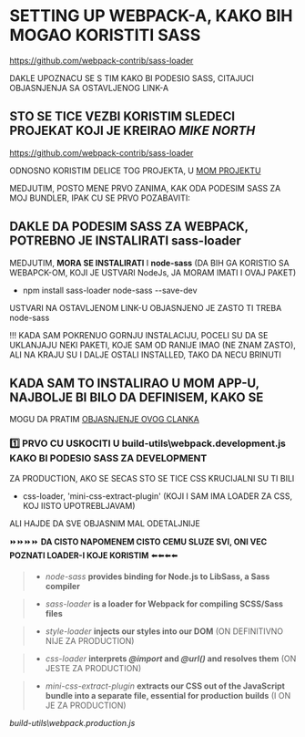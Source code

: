 # SETTING UP WEBPACK-A, KAKO BIH MOGAO KORISTITI SASS

<https://github.com/webpack-contrib/sass-loader>

DAKLE UPOZNACU SE S TIM KAKO BI PODESIO SASS, CITAJUCI OBJASNJENJA SA OSTAVLJENOG LINK-A

## STO SE TICE VEZBI KORISTIM SLEDECI PROJEKAT KOJI JE KREIRAO *MIKE NORTH*

<https://github.com/webpack-contrib/sass-loader>

ODNOSNO KORISTIM DELICE TOG PROJEKTA, U [MOM PROJEKTU](https://github.com/Rade58/insta_pwa_cloneW)

MEDJUTIM, POSTO MENE PRVO ZANIMA, KAK ODA PODESIM SASS ZA MOJ BUNDLER, IPAK CU SE PRVO POZABAVITI:

## DAKLE DA PODESIM SASS ZA WEBPACK, POTREBNO JE INSTALIRATI sass-loader

MEDJUTIM, **MORA SE INSTALIRATI**  I **node-sass** (DA BIH GA KORISTIO SA WEBAPCK-OM, KOJI JE USTVARI NodeJs, JA MORAM IMATI I OVAJ PAKET)

- npm install sass-loader node-sass --save-dev

USTVARI NA OSTAVLJENOM LINK-U OBJASNJENO JE ZASTO TI TREBA node-sass

!!! KADA SAM POKRENUO GORNJU INSTALACIJU, POCELI SU DA SE UKLANJAJU NEKI PAKETI, KOJE SAM OD RANIJE IMAO (NE ZNAM ZASTO), ALI NA KRAJU SU I DALJE OSTALI INSTALLED, TAKO DA NECU BRINUTI

## KADA SAM TO INSTALIRAO U MOM APP-U, NAJBOLJE BI BILO DA DEFINISEM, KAKO SE

MOGU DA PRATIM [OBJASNJENJE OVOG CLANKA](https://developerhandbook.com/webpack/how-to-configure-scss-modules-for-webpack/)

### :one: PRVO CU USKOCITI U build-utils\webpack.development.js KAKO BI PODESIO SASS ZA DEVELOPMENT

ZA PRODUCTION, AKO SE SECAS STO SE TICE CSS KRUCIJALNI SU TI BILI

- css-loader, 'mini-css-extract-plugin' (KOJI I SAM IMA LOADER ZA CSS, KOJ IISTO UPOTREBLJAVAM)

ALI HAJDE DA SVE OBJASNIM MAL ODETALJNIJE

⏩⏩⏩⏩ **DA CISTO NAPOMENEM CISTO CEMU SLUZE SVI, ONI VEC POZNATI LOADER-I KOJE KORISTIM** ⬅️⬅️⬅️⬅️

> - *node-sass* **provides binding for Node.js to LibSass, a Sass compiler**

> - *sass-loader* **is a loader for Webpack for compiling SCSS/Sass files**

> - *style-loader* **injects our styles into our DOM** (ON DEFINITIVNO NIJE ZA PRODUCTION)

> - *css-loader* **interprets *@import* and *@url()* and resolves them** (ON JESTE ZA PRODUCTION)

> - *mini-css-extract-plugin* **extracts our CSS out of the JavaScript bundle into a separate file, essential for production builds** (I ON JE ZA PRODUCTION)

*build-utils\webpack.production.js*

```javascript

```
